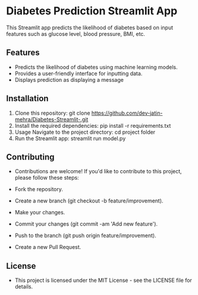 # Diabetes Prediction Streamlit App

This Streamlit app predicts the likelihood of diabetes based on input features such as glucose level, blood pressure, BMI, etc.

## Features

- Predicts the likelihood of diabetes using machine learning models.
- Provides a user-friendly interface for inputting data.
- Displays prediction as displaying a message

## Installation

1. Clone this repository:
   git clone https://github.com/dev-jatin-mehra/Diabetes-Streamlit-.git
2. Install the required dependencies:
    pip install -r requirements.txt
3. Usage
    Navigate to the project directory: cd project folder
4. Run the Streamlit app:
    streamlit run model.py

## Contributing
- Contributions are welcome! If you'd like to contribute to this project, please follow these steps:

- Fork the repository.
- Create a new branch (git checkout -b feature/improvement).
- Make your changes.
- Commit your changes (git commit -am 'Add new feature').
- Push to the branch (git push origin feature/improvement).
- Create a new Pull Request.
## License
- This project is licensed under the MIT License - see the LICENSE file for details.
